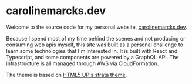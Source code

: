 # carolinemarcks.dev

Welcome to the source code for my personal website, [carolinemarcks.dev](https://carolinemarcks.dev).

Because I spend most of my time behind the scenes and not producing or consuming web apis myself, this site was built as a personal challenge to learn some technologies that I'm interested in. It is built with React and Typescript, and some components are powered by a GraphQL API. The infrastructure is all managed through AWS via CloudFormation.

The theme is based on [HTML5 UP's strata theme](https://html5up.net/strata).